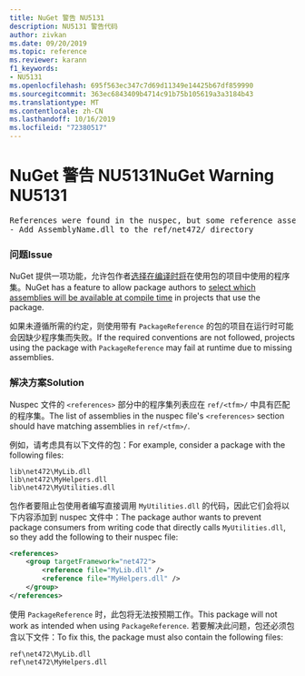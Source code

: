 ```yaml
---
title: NuGet 警告 NU5131
description: NU5131 警告代码
author: zivkan
ms.date: 09/20/2019
ms.topic: reference
ms.reviewer: karann
f1_keywords:
- NU5131
ms.openlocfilehash: 695f563ec347c7d69d11349e14425b67df859990
ms.sourcegitcommit: 363ec6843409b4714c91b75b105619a3a3184b43
ms.translationtype: MT
ms.contentlocale: zh-CN
ms.lasthandoff: 10/16/2019
ms.locfileid: "72380517"
---
```

# <a name="nuget-warning-nu5131"></a><span data-ttu-id="b7af4-103">NuGet 警告 NU5131</span><span class="sxs-lookup"><span data-stu-id="b7af4-103">NuGet Warning NU5131</span></span>

<pre>References were found in the nuspec, but some reference assemblies were not found in both the nuspec and ref folder. Add the following reference assemblies:
- Add AssemblyName.dll to the ref/net472/ directory</pre>

### <a name="issue"></a><span data-ttu-id="b7af4-104">问题</span><span class="sxs-lookup"><span data-stu-id="b7af4-104">Issue</span></span>

<span data-ttu-id="b7af4-105">NuGet 提供一项功能，允许包作者[选择在编译时将](https://docs.microsoft.com/en-gb/nuget/create-packages/select-assemblies-referenced-by-projects)在使用包的项目中使用的程序集。</span><span class="sxs-lookup"><span data-stu-id="b7af4-105">NuGet has a feature to allow package authors to [select which assemblies will be available at compile time](https://docs.microsoft.com/en-gb/nuget/create-packages/select-assemblies-referenced-by-projects) in projects that use the package.</span></span>

<span data-ttu-id="b7af4-106">如果未遵循所需的约定，则使用带有 `PackageReference` 的包的项目在运行时可能会因缺少程序集而失败。</span><span class="sxs-lookup"><span data-stu-id="b7af4-106">If the required conventions are not followed, projects using the package with `PackageReference` may fail at runtime due to missing assemblies.</span></span>

### <a name="solution"></a><span data-ttu-id="b7af4-107">解决方案</span><span class="sxs-lookup"><span data-stu-id="b7af4-107">Solution</span></span>

<span data-ttu-id="b7af4-108">Nuspec 文件的 `<references>` 部分中的程序集列表应在 `ref/<tfm>/` 中具有匹配的程序集。</span><span class="sxs-lookup"><span data-stu-id="b7af4-108">The list of assemblies in the nuspec file's `<references>` section should have matching assemblies in `ref/<tfm>/`.</span></span>

<span data-ttu-id="b7af4-109">例如，请考虑具有以下文件的包：</span><span class="sxs-lookup"><span data-stu-id="b7af4-109">For example, consider a package with the following files:</span></span>

```text
lib\net472\MyLib.dll
lib\net472\MyHelpers.dll
lib\net472\MyUtilities.dll
```

<span data-ttu-id="b7af4-110">包作者要阻止包使用者编写直接调用 `MyUtilities.dll` 的代码，因此它们会将以下内容添加到 nuspec 文件中：</span><span class="sxs-lookup"><span data-stu-id="b7af4-110">The package author wants to prevent package consumers from writing code that directly calls `MyUtilities.dll`, so they add the following to their nuspec file:</span></span>

```xml
<references>
    <group targetFramework="net472">
        <reference file="MyLib.dll" />
        <reference file="MyHelpers.dll" />
    </group>
</references>
```

<span data-ttu-id="b7af4-111">使用 `PackageReference` 时，此包将无法按预期工作。</span><span class="sxs-lookup"><span data-stu-id="b7af4-111">This package will not work as intended when using `PackageReference`.</span></span> <span data-ttu-id="b7af4-112">若要解决此问题，包还必须包含以下文件：</span><span class="sxs-lookup"><span data-stu-id="b7af4-112">To fix this, the package must also contain the following files:</span></span>

```text
ref\net472\MyLib.dll
ref\net472\MyHelpers.dll
```
